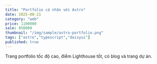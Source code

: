 ```yaml
---
title: "Portfolio cá nhân với Astro"
date: 2025-08-21
category: "web"
price: 1100000
sale: 850000
thumbnail: "/img/sample/astro-portfolio.png"
tags: ["astro","typescript","daisyui"]
published: true
---
```


Trang portfolio tốc độ cao, điểm Lighthouse tốt, có blog và trang dự án.

